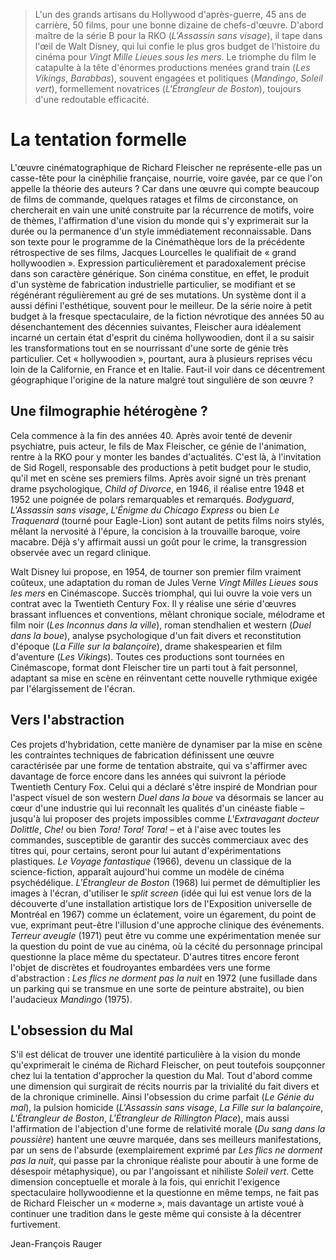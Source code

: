 > L'un des grands artisans du Hollywood d'après-guerre, 45 ans de carrière, 50 films, pour une bonne dizaine de chefs-d'œuvre. D'abord maître de la série B pour la RKO (_L'Assassin sans visage_), il tape dans l'œil de Walt Disney, qui lui confie le plus gros budget de l'histoire du cinéma pour _Vingt Mille Lieues sous les mers_. Le triomphe du film le catapulte à la tête d'énormes productions menées grand train (_Les Vikings_, _Barabbas_), souvent engagées et politiques (_Mandingo_, _Soleil vert_), formellement novatrices (_L'Étrangleur de Boston_), toujours d'une redoutable efficacité.

# La tentation formelle

L'œuvre cinématographique de Richard Fleischer ne représente-elle pas un casse-tête pour la cinéphilie française, nourrie, voire gavée, par ce que l'on appelle la théorie des auteurs ? Car dans une œuvre qui compte beaucoup de films de commande, quelques ratages et films de circonstance, on chercherait en vain une unité construite par la récurrence de motifs, voire de thèmes, l'affirmation d'une vision du monde qui s'y exprimerait sur la durée ou la permanence d'un style immédiatement reconnaissable. Dans son texte pour le programme de la Cinémathèque lors de la précédente rétrospective de ses films, Jacques Lourcelles le qualifiait de « grand hollywoodien ». Expression particulièrement et paradoxalement précise dans son caractère générique. Son cinéma constitue, en effet, le produit d'un système de fabrication industrielle particulier, se modifiant et se régénérant régulièrement au gré de ses mutations. Un système dont il a aussi défini l'esthétique, souvent pour le meilleur. De la série noire à petit budget à la fresque spectaculaire, de la fiction névrotique des années 50 au désenchantement des décennies suivantes, Fleischer aura idéalement incarné un certain état d'esprit du cinéma hollywoodien, dont il a su saisir les transformations tout en se nourrissant d'une sorte de génie très particulier. Cet « hollywoodien », pourtant, aura à plusieurs reprises vécu loin de la Californie, en France et en Italie. Faut-il voir dans ce décentrement géographique l'origine de la nature malgré tout singulière de son œuvre ?

## Une filmographie hétérogène ?

Cela commence à la fin des années 40. Après avoir tenté de devenir psychiatre, puis acteur, le fils de Max Fleischer, ce génie de l'animation, rentre à la RKO pour y monter les bandes d'actualités. C'est là, à l'invitation de Sid Rogell, responsable des productions à petit budget pour le studio, qu'il met en scène ses premiers films. Après avoir signé un très prenant drame psychologique, _Child of Divorce_, en 1946, il réalise entre 1948 et 1952 une poignée de polars remarquables et remarqués. _Bodyguard_, _L'Assassin sans visage_, _L'Énigme du Chicago Express_ ou bien _Le Traquenard_ (tourné pour Eagle-Lion) sont autant de petits films noirs stylés, mêlant la nervosité à l'épure, la concision à la trouvaille baroque, voire macabre. Déjà s'y affirmait aussi un goût pour le crime, la transgression observée avec un regard clinique.

Walt Disney lui propose, en 1954, de tourner son premier film vraiment coûteux, une adaptation du roman de Jules Verne _Vingt Milles Lieues sous les mers_ en Cinémascope. Succès triomphal, qui lui ouvre la voie vers un contrat avec la Twentieth Century Fox. Il y réalise une série d'œuvres brassant influences et conventions, mêlant chronique sociale, mélodrame et film noir (_Les Inconnus dans la ville_), roman stendhalien et western (_Duel dans la boue_), analyse psychologique d'un fait divers et reconstitution d'époque (_La Fille sur la balançoire_), drame shakespearien et film d'aventure (_Les Vikings_). Toutes ces productions sont tournées en Cinémascope, format dont Fleischer tire un parti tout à fait personnel, adaptant sa mise en scène en réinventant cette nouvelle rythmique exigée par l'élargissement de l'écran.

## Vers l'abstraction

Ces projets d'hybridation, cette manière de dynamiser par la mise en scène les contraintes techniques de fabrication définissent une œuvre caractérisée par une forme de tentation abstraite, qui va s'affirmer avec davantage de force encore dans les années qui suivront la période Twentieth Century Fox. Celui qui a déclaré s'être inspiré de Mondrian pour l'aspect visuel de son western _Duel dans la boue_ va désormais se lancer au cœur d'une industrie qui lui reconnaît les qualités d'un cinéaste fiable – jusqu'à lui proposer des projets impossibles comme _L'Extravagant docteur Dolittle_, _Che!_ ou bien _Tora! Tora! Tora!_ – et à l'aise avec toutes les commandes, susceptible de garantir des succès commerciaux avec des titres qui, pour certains, seront pour lui autant d'expérimentations plastiques. _Le Voyage fantastique_ (1966), devenu un classique de la science-fiction, apparaît aujourd'hui comme un modèle de cinéma psychédélique. _L'Étrangleur de Boston_ (1968) lui permet de démultiplier les images à l'écran, d'utiliser le _split screen_ (idée qui lui est venue lors de la découverte d'une installation artistique lors de l'Exposition universelle de Montréal en 1967) comme un éclatement, voire un égarement, du point de vue, exprimant peut-être l'illusion d'une approche clinique des événements. _Terreur aveugle_ (1971) peut être vu comme une expérimentation menée sur la question du point de vue au cinéma, où la cécité du personnage principal questionne la place même du spectateur. D'autres titres encore feront l'objet de discrètes et foudroyantes embardées vers une forme d'abstraction : _Les flics ne dorment pas la nuit_ en 1972 (une fusillade dans un parking qui se transmue en une sorte de peinture abstraite), ou bien l'audacieux _Mandingo_ (1975).

## L'obsession du Mal

S'il est délicat de trouver une identité particulière à la vision du monde qu'exprimerait le cinéma de Richard Fleischer, on peut toutefois soupçonner chez lui la tentation d'approcher la question du Mal. Tout d'abord comme une dimension qui surgirait de récits nourris par la trivialité du fait divers et de la chronique criminelle. Ainsi l'obsession du crime parfait (_Le Génie du mal_), la pulsion homicide (_L'Assassin sans visage_, _La Fille sur la balançoire_, _L'Étrangleur de Boston_, _L'Étrangleur de Rillington Place_), mais aussi l'affirmation de l'abjection d'une forme de relativité morale (_Du sang dans la poussière_) hantent une œuvre marquée, dans ses meilleurs manifestations, par un sens de l'absurde (exemplairement exprimé par _Les flics ne dorment pas la nuit_, qui passe par la chronique réaliste pour aboutir à une forme de désespoir métaphysique), ou par l'angoissant et nihiliste _Soleil vert_. Cette dimension conceptuelle et morale à la fois, qui enrichit l'exigence spectaculaire hollywoodienne et la questionne en même temps, ne fait pas de Richard Fleischer un « moderne », mais davantage un artiste voué à continuer une tradition dans le geste même qui consiste à la décentrer furtivement.

<div class="author">Jean-François Rauger</div>

